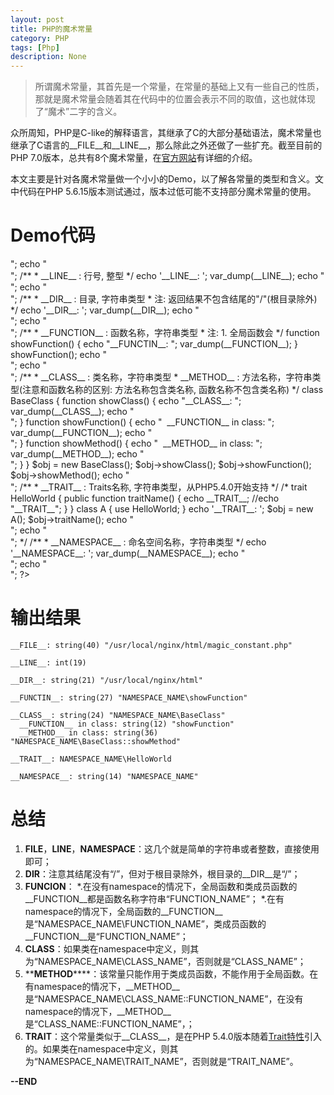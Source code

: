 ```yaml
---
layout: post
title: PHP的魔术常量
category: PHP
tags: [Php]
description: None
---
```


> 所谓魔术常量，其首先是一个常量，在常量的基础上又有一些自己的性质，那就是魔术常量会随着其在代码中的位置会表示不同的取值，这也就体现了“魔术”二字的含义。

众所周知，PHP是C-like的解释语言，其继承了C的大部分基础语法，魔术常量也继承了C语言的__FILE__和__LINE__，那么除此之外还做了一些扩充。截至目前的PHP 7.0版本，总共有8个魔术常量，在[官方网站](http://php.net/manual/zh/language.constants.predefined.php)有详细的介绍。

本文主要是针对各魔术常量做一个小小的Demo，以了解各常量的类型和含义。文中代码在PHP 5.6.15版本测试通过，版本过低可能不支持部分魔术常量的使用。

# Demo代码

<?php

    // 8个魔术常量(不区分大小写)

    namespace NAMESPACE_NAME;
    /**
     * __FILE__ : 文件名称, 字符串类型
     */
    echo '__FILE__: ';
    var_dump(__file__); 
    echo "</br>";
    echo "</br>";


    /**
     * __LINE__ : 行号, 整型
     */
    echo '__LINE__: ';
    var_dump(__LINE__); 
    echo "</br>";
    echo "</br>";


    /**
     * __DIR__ : 目录, 字符串类型
     * 注: 返回结果不包含结尾的"/"(根目录除外)
     */
    echo '__DIR__: ';
    var_dump(__DIR__); 
    echo "</br>";
    echo "</br>";


    /**
     * __FUNCTION__ : 函数名称，字符串类型
     * 注:  1. 全局函数会
     */
    function showFunction() {
        echo "__FUNCTIN__: ";
        var_dump(__FUNCTION__);
    }
    showFunction();
    echo "</br>";
    echo "</br>";


    /**
     * __CLASS__ : 类名称，字符串类型
     * __METHOD__ : 方法名称，字符串类型(注意和函数名称的区别: 方法名称包含类名称, 函数名称不包含类名称)
     */
    class BaseClass {
        function showClass() {
            echo "__CLASS__: ";
            var_dump(__CLASS__);
            echo "</br>";
        }
        function showFunction() {
            echo "&nbsp;&nbsp;__FUNCTION__ in class: ";
            var_dump(__FUNCTION__);
            echo "</br>";
        }
        function showMethod() {
            echo "&nbsp;&nbsp;__METHOD__ in class: ";
            var_dump(__METHOD__);
            echo "</br>";
        }
    }
    $obj = new BaseClass();
    $obj->showClass();
    $obj->showFunction();
    $obj->showMethod();
    echo "</br>";


    /**
     * __TRAIT__ : Traits名称, 字符串类型，从PHP5.4.0开始支持
     */
    /*
    trait HelloWorld {
        public function traitName() {
            echo __TRAIT__;
            //echo "__TRAIT__";
        }
    } 
    class A {
        use HelloWorld;
    }
    echo '__TRAIT__: ';
    $obj = new A();
    $obj->traitName();
    echo "</br>";
    echo "</br>";
    */


    /**
     * __NAMESPACE__ : 命名空间名称，字符串类型
     */
    echo '__NAMESPACE__: ';
    var_dump(__NAMESPACE__); 
    echo "</br>";
    echo "</br>";

?>

# 输出结果

    __FILE__: string(40) "/usr/local/nginx/html/magic_constant.php" 

    __LINE__: int(19) 

    __DIR__: string(21) "/usr/local/nginx/html" 

    __FUNCTIN__: string(27) "NAMESPACE_NAME\showFunction" 

    __CLASS__: string(24) "NAMESPACE_NAME\BaseClass" 
      __FUNCTION__ in class: string(12) "showFunction" 
      __METHOD__ in class: string(36) "NAMESPACE_NAME\BaseClass::showMethod" 

    __TRAIT__: NAMESPACE_NAME\HelloWorld

    __NAMESPACE__: string(14) "NAMESPACE_NAME" 


# 总结

1. **__FILE__**，__LINE__，__NAMESPACE__：这几个就是简单的字符串或者整数，直接使用即可；
2. **__DIR__**：注意其结尾没有“/”，但对于根目录除外，根目录的__DIR__是“/”；
3. **__FUNCION__**：
*.在没有namespace的情况下，全局函数和类成员函数的__FUNCTION__都是函数名称字符串“FUNCTION_NAME”；
*.在有namespace的情况下，全局函数的__FUNCTION__是“NAMESPACE_NAME\FUNCTION_NAME”，类成员函数的__FUNCTION__是“FUNCTION_NAME”；
4. **__CLASS__**：如果类在namespace中定义，则其为“NAMESPACE_NAME\CLASS_NAME”，否则就是“CLASS_NAME”；
5. **__METHOD__****：该常量只能作用于类成员函数，不能作用于全局函数。在有namespace的情况下，__METHOD__是“NAMESPACE_NAME\CLASS_NAME::FUNCTION_NAME”，在没有namespace的情况下，__METHOD__是“CLASS_NAME::FUNCTION_NAME”，；
6. **__TRAIT__**：这个常量类似于__CLASS__，是在PHP 5.4.0版本随着[Trait特性](http://php.net/manual/zh/language.oop5.traits.php)引入的。如果类在namespace中定义，则其为“NAMESPACE_NAME\TRAIT_NAME”，否则就是“TRAIT_NAME”。

**--END**